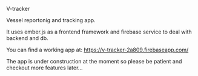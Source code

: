 V-tracker

Vessel reportonig and tracking app.

It uses ember.js as a frontend framework and firebase service to deal with backend and db.

You can find a working app at: https://v-tracker-2a809.firebaseapp.com/

The app is under construction at the moment so please be patient and checkout more features later...
